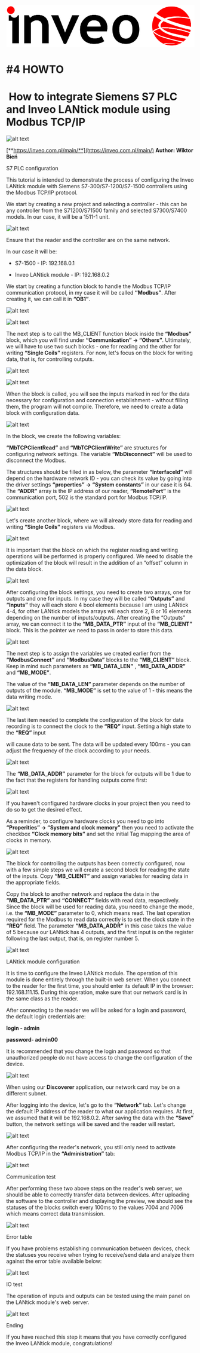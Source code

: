 ![alt text](readme/image.png)

# **#4 HOWTO**

#  **How to integrate Siemens S7 PLC and Inveo LANtick module using Modbus TCP/IP**

![alt text](image-1.png)

[**https://inveo.com.pl/main/**](https://inveo.com.pl/main/) **Author: Wiktor Bień**

S7 PLC configuration

This tutorial is intended to demonstrate the process of configuring the Inveo LANtick module with Siemens S7-300/S7-1200/S7-1500 controllers using the Modbus TCP/IP protocol. 

We start by creating a new project and selecting a controller - this can be any controller from the S71200/S71500 family and selected S7300/S7400 models. In our case, it will be a 1511-1 unit.

![alt text](image-2.png)

Ensure that the reader and the controller are on the same network.

In our case it will be:

*   S7-1500 - IP: 192.168.0.1
    
*   Inveo LANtick module - IP: 192.168.0.2
    

We start by creating a function block to handle the Modbus TCP/IP communication protocol, in my case it will be called **“Modbus”**. After creating it, we can call it in **“OB1”**. 

![alt text](image-3.png)

![alt text](image-4.png)

The next step is to call the MB\_CLIENT function block inside the **“Modbus”** block, which you will find under **“Communication” -> “Others”**. Ultimately, we will have to use two such blocks - one for reading and the other for writing **“Single Coils”** registers. For now, let's focus on the block for writing data, that is, for controlling outputs.

![alt text](image-5.png)

![alt text](image-6.png)

When the block is called, you will see the inputs marked in red for the data necessary for configuration and connection establishment - without filling them, the program will not compile. Therefore, we need to create a data block with configuration data.

![alt text](image-7.png)


In the block, we create the following variables:

**“MbTCPClientRead”** and **“MbTCPClientWrite”** are structures for configuring network settings. The variable **“MbDisconnect”** will be used to disconnect the Modbus.

The structures should be filled in as below, the parameter **“InterfaceId”** will depend on the hardware network ID - you can check its value by going into the driver settings **“properties”** **\-> “System constants”** in our case it is 64. The **“ADDR”** array is the IP address of our reader, **“RemotePort”** is the communication port, 502 is the standard port for Modbus TCP/IP.

![alt text](image-8.png)

Let's create another block, where we will already store data for reading and writing **“Single Coils”** registers via Modbus.

![alt text](image-9.png)

It is important that the block on which the register reading and writing operations will be performed is properly configured. We need to disable the optimization of the block will result in the addition of an “offset” column in the data block.

![alt text](image-10.png)

After configuring the block settings, you need to create two arrays, one for outputs and one for inputs. In my case they will be called **“Outputs”** and **“Inputs”** they will each store 4 bool elements because I am using LANtick 4-4, for other LANtick models the arrays will each store 2, 8 or 16 elements depending on the number of inputs/outputs. After creating the “Outputs” array, we can connect it to the **“MB\_DATA\_PTR”** input of the **“MB\_CLIENT”** block. This is the pointer we need to pass in order to store this data.

![alt text](image-11.png)

The next step is to assign the variables we created earlier from the **“ModbusConnect”** and **“ModbusData”** blocks to the **“MB\_CLIENT”** block. Keep in mind such parameters as **“MB\_DATA\_LEN”** , **“MB\_DATA\_ADDR”** and **“MB\_MODE”**.

The value of the **“MB\_DATA\_LEN”** parameter depends on the number of outputs of the module. **“MB\_MODE”** is set to the value of 1 - this means the data writing mode.

![alt text](image-12.png)

The last item needed to complete the configuration of the block for data recording is to connect the clock to the **“REQ”** input. Setting a high state to the **“REQ”** input 

will cause data to be sent. The data will be updated every 100ms - you can adjust the frequency of the clock according to your needs.

![alt text](image-13.png)

The **“MB\_DATA\_ADDR”** parameter for the block for outputs will be 1 due to the fact that the registers for handling outputs come first: 

![alt text](image-14.png)

If you haven't configured hardware clocks in your project then you need to do so to get the desired effect.

As a reminder, to configure hardware clocks you need to go into **“Properities” -> “System and clock memory”** then you need to activate the checkbox **“Clock memory bits”** and set the initial Tag mapping the area of clocks in memory.

![alt text](image-15.png)

The block for controlling the outputs has been correctly configured, now with a few simple steps we will create a second block for reading the state of the inputs. Copy **“MB\_CLIENT”** and assign variables for reading data in the appropriate fields.

Copy the block to another network and replace the data in the **“MB\_DATA\_PTR”** and **“CONNECT”** fields with read data, respectively. Since the block will be used for reading data, you need to change the mode, i.e. the **“MB\_MODE”** parameter to 0, which means read. The last operation required for the Modbus to read data correctly is to set the clock state in the **“REQ”** field. The parameter **“MB\_DATA\_ADDR”** in this case takes the value of 5 because our LANtick has 4 outputs, and the first input is on the register following the last output, that is, on register number 5.

![alt text](image-16.png)

LANtick module configuration

It is time to configure the Inveo LANtick module. The operation of this module is done entirely through the built-in web server. When you connect to the reader for the first time, you should enter its default IP in the browser: 192.168.111.15. During this operation, make sure that our network card is in the same class as the reader.

After connecting to the reader we will be asked for a login and password, the default login credentials are:

**login - admin**

**password- admin00**

It is recommended that you change the login and password so that unauthorized people do not have access to change the configuration of the device.

![alt text](image-17.png)

When using our **Discoverer** application, our network card may be on a different subnet.

After logging into the device, let's go to the **“Network”** tab. Let's change the default IP address of the reader to what our application requires. At first, we assumed that it will be 192.168.0.2. After saving the data with the **“Save”** button, the network settings will be saved and the reader will restart.

![alt text](image-18.png)

After configuring the reader's network, you still only need to activate Modbus TCP/IP in the **“Administration”** tab:

![alt text](image-19.png)

Communication test

After performing these two above steps on the reader's web server, we should be able to correctly transfer data between devices. After uploading the software to the controller and displaying the preview, we should see the statuses of the blocks switch every 100ms to the values 7004 and 7006 which means correct data transmission.

![alt text](image-20.png)

Error table

If you have problems establishing communication between devices, check the statuses you receive when trying to receive/send data and analyze them against the error table available below:

![alt text](image-21.png)

IO test

The operation of inputs and outputs can be tested using the main panel on the LANtick module's web server.

![alt text](image-22.png)


Ending

If you have reached this step it means that you have correctly configured the Inveo LANtick module, congratulations!